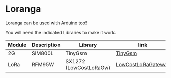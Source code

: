 # Loranga


Loranga can be used with Arduino too!

You will need the indicated Libraries to make it work.

Module | Description | Library | link
-------- | ----- | ------------ | -------
2G  | SIM800L | TinyGsm | [TinyGsm](https://github.com/vshymanskyy/TinyGSM )
LoRa | RFM95W  | SX1272 (LowCostLoRaGw)  | [LowCostLoRaGateway](https://github.com/CongducPham/LowCostLoRaGw)
